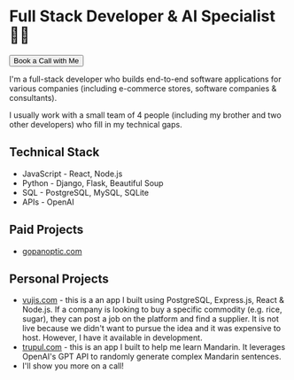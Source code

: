 <link rel="stylesheet" type="text/css" href="./index.css">

<h1>Full Stack Developer & AI Specialist 🦾🦿</h1>

<a href='https://calendly.com/vujis/call'><button>Book a Call with Me</button></a>

<p>I'm a full-stack developer who builds end-to-end software applications for various companies (including e-commerce stores, software companies & consultants).</p>
<p>I usually work with a small team of 4 people (including my brother and two other developers) who fill in my technical gaps.</p>

<h2>Technical Stack</h2>

<ul>
  <li>JavaScript - React, Node.js</li>
  <li>Python - Django, Flask, Beautiful Soup</li>
  <li>SQL - PostgreSQL, MySQL, SQLite</li>
  <li>APIs - OpenAI</li>
</ul>

<h2>Paid Projects</h2>

<ul>
  <li><a href='https://gopanoptic.com'>gopanoptic.com</a></li>
</ul>

<h2>Personal Projects</h2>

<ul>
  <li><a href='https://vujis.com' target="_blank">vujis.com</a> - this is a an app I built using PostgreSQL, Express.js, React & Node.js. If a company is looking to buy a specific commodity (e.g. rice, sugar), they can post a job on the platform and find a supplier. It is not live because we didn't want to pursue the idea and it was expensive to host. However, I have it available in development.</li>
  <li><a href='https://trupul.com' target="_blank">trupul.com</a> - this is an app I built to help me learn Mandarin. It leverages OpenAI's GPT API to randomly generate complex Mandarin sentences.</li>
  <li>I'll show you more on a call!</li>
</ul>

